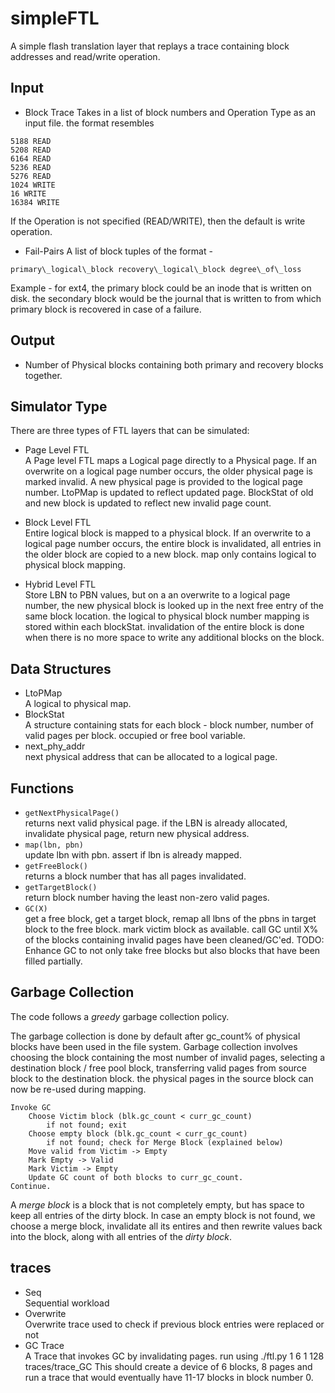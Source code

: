 # simpleFTL

A simple flash translation layer that replays a trace containing block addresses and read/write operation.

## Input

* Block Trace
Takes in a list of block numbers and Operation Type as an input file. the format resembles

```
5188 READ
5208 READ
6164 READ
5236 READ
5276 READ
1024 WRITE
16 WRITE
16384 WRITE
```

If the Operation is not specified (READ/WRITE), then the default is write operation.

* Fail-Pairs
A list of block tuples of the format - 

```
primary\_logical\_block recovery\_logical\_block degree\_of\_loss
```

Example - for ext4, the primary block could be an inode that is written on disk. the secondary block would be the journal that is written to from which primary block is recovered in case of a failure.

## Output

* Number of Physical blocks containing both primary and recovery blocks together.

## Simulator Type

There are three types of FTL layers that can be simulated:

* Page Level FTL\
A Page level FTL maps a Logical page directly to a Physical page. If an overwrite on a logical page number occurs, the older physical page is marked invalid. A new physical page is provided to the logical page number. LtoPMap is updated to reflect updated page. BlockStat of old and new block is updated to reflect new invalid page count.
 
* Block Level FTL\
Entire logical block is mapped to a physical block. If an overwrite to a logical page number occurs, the entire block is invalidated, all entries in the older block are copied to a new block. map only contains logical to physical block mapping.

* Hybrid Level FTL\
Store LBN to PBN values, but on a an overwrite to a logical page number, the new physical block is looked up in the next free entry of the same block location. the logical to physical block number mapping is stored within each blockStat. invalidation of the entire block is done when there is no more space to write any additional blocks on the block.

## Data Structures

* LtoPMap\
A logical to physical map.
* BlockStat\
A structure containing stats for each block - block number, number of valid pages per block. occupied or free bool variable.
* next\_phy\_addr\
next physical address that can be allocated to a logical page.

## Functions

* `getNextPhysicalPage()`\
returns next valid physical page. if the LBN is already allocated, invalidate physical page, return new physical address.
* `map(lbn, pbn)`\
update lbn with pbn. assert if lbn is already mapped.
* `getFreeBlock()`\
returns a block number that has all pages invalidated.
* `getTargetBlock()`\
return block number having the least non-zero valid pages.
* `GC(X)`\
get a free block, get a target block, remap all lbns of the pbns in target block to the free block. mark victim block as available. call GC until X% of the blocks containing invalid pages have been cleaned/GC'ed.
TODO: Enhance GC to not only take free blocks but also blocks that have been filled partially.

## Garbage Collection

The code follows a _greedy_ garbage collection policy.

The garbage collection is done by default after gc\_count\% of physical blocks have been used in the file system. Garbage collection involves choosing the block containing the most number of invalid pages, selecting a destination block / free pool block, transferring valid pages from source block to the destination block. the physical pages in the source block can now be re-used during mapping.

```
Invoke GC
	Choose Victim block (blk.gc_count < curr_gc_count)
		if not found; exit
	Choose empty block (blk.gc_count < curr_gc_count)
		if not found; check for Merge Block (explained below)
	Move valid from Victim -> Empty
	Mark Empty -> Valid
	Mark Victim -> Empty
	Update GC count of both blocks to curr_gc_count.
Continue.
```

A _merge block_ is a block that is not completely empty, but has space to keep all entries of the dirty block. In case an empty block is not found, we choose a merge block, invalidate all its entires and then rewrite values back into the block, along with all entries of the _dirty block_.

## traces

* Seq\
Sequential workload
* Overwrite\
Overwrite trace used to check if previous block entries were replaced or not
* GC Trace\
A Trace that invokes GC by invalidating pages. run using ./ftl.py 1 6 1 128 traces/trace\_GC
This should create a device of 6 blocks, 8 pages and run a trace that would eventually have 11-17 blocks in block number 0.
